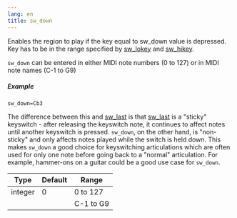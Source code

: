 ```yaml
---
lang: en
title: sw_down
---
```

Enables the region to play if the key equal to sw_down value is depressed.
Key has to be in the range specified by [sw_lokey](sw_lo_hikey) and [sw_hikey](sw_lo_hikey).

`sw_down` can be entered in either MIDI note numbers (0 to 127) or in MIDI note
names (C-1 to G9)

##### Example

```
sw_down=Cb3
```

The difference between this and [sw_last](sw_last) is that [sw_last](sw_last)
is a "sticky" keyswitch - after releasing the keyswitch note, it continues to
affect notes until another keyswitch is pressed. `sw_down`, on the other hand, is
"non-sticky" and only affects notes played while the switch is held down. This
makes `sw_down` a good choice for keyswitching articulations which are often used
for only one note before going back to a "normal" articulation. For example,
hammer-ons on a guitar could be a good use case for `sw_down`.

| Type    | Default | Range     |
| ---     | ---     | ---       |
| integer |  0      | 0 to 127  |
|         |         | C-1 to G9 |
